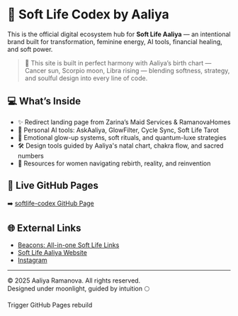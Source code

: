 # 🌸 Soft Life Codex by Aaliya

This is the official digital ecosystem hub for **Soft Life Aaliya** — an intentional brand built for transformation, feminine energy, AI tools, financial healing, and soft power.

> 🌙 This site is built in perfect harmony with Aaliya’s birth chart — Cancer sun, Scorpio moon, Libra rising — blending softness, strategy, and soulful design into every line of code.

## 💻 What’s Inside

- ✨ Redirect landing page from Zarina’s Maid Services & RamanovaHomes  
- 🤖 Personal AI tools: AskAaliya, GlowFilter, Cycle Sync, Soft Life Tarot  
- 🌸 Emotional glow-up systems, soft rituals, and quantum-luxe strategies  
- 🛠️ Design tools guided by Aaliya's natal chart, chakra flow, and sacred numbers  
- 💌 Resources for women navigating rebirth, reality, and reinvention  

## 🔗 Live GitHub Pages  
➡️ [softlife-codex GitHub Page](https://aaliaramanova.github.io/softlife-codex)

## 🌐 External Links  
- [Beacons: All-in-one Soft Life Links](https://beacons.ai/softlifeaaliya)  
- [Soft Life Aaliya Website](https://softlifeaaliya.com)  
- [Instagram](https://instagram.com/softlifeaaliya)

---

© 2025 Aaliya Ramanova. All rights reserved.  
Designed under moonlight, guided by intuition 🌕

Trigger GitHub Pages rebuild

 
